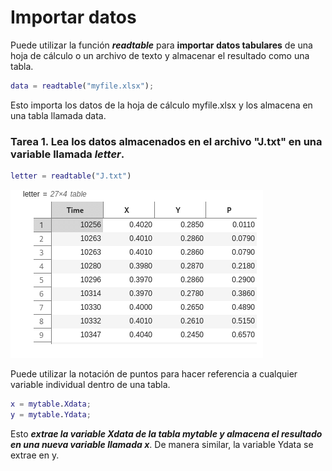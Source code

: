 # Importar datos

Puede utilizar la función ***readtable*** para **importar datos tabulares** de una hoja de cálculo o un archivo de texto y almacenar el resultado como una tabla.

```MatLab
data = readtable("myfile.xlsx");
```

Esto importa los datos de la hoja de cálculo myfile.xlsx y los almacena en una tabla llamada data.

### Tarea 1. Lea los datos almacenados en el archivo "J.txt" en una variable llamada ***letter***.

```MatLab
letter = readtable("J.txt")
```

![Tabla J.txt](https://github.com/jm-quintas/MachineLearningMATLAB/blob/main/img/Captura%20desde%202025-02-09%2022-22-08.png)

Puede utilizar la notación de puntos para hacer referencia a cualquier variable individual dentro de una tabla.

```MatLab
x = mytable.Xdata;
y = mytable.Ydata;
```

Esto ***extrae la variable Xdata de la tabla mytable y almacena el resultado en una nueva variable llamada x***. De manera similar, la variable Ydata se extrae en y.
